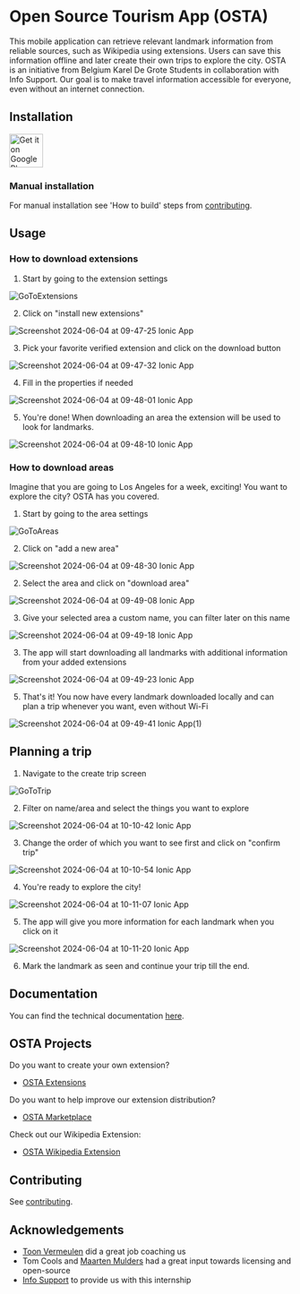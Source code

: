 # Open Source Tourism App (OSTA)
This mobile application can retrieve relevant landmark information from reliable sources, such as Wikipedia using extensions. Users can save this information offline and later create their own trips to explore the city. OSTA is an initiative from Belgium Karel De Grote Students in collaboration with Info Support. Our goal is to make travel information accessible for everyone, even without an internet connection. 

## Installation

<a href="https://play.google.com/store/apps/details?id=io.osta"><img alt="Get it on Google Play" src="https://play.google.com/intl/en_us/badges/images/generic/en-play-badge.png" height=60px /></a>
### Manual installation
For manual installation see 'How to build' steps from [contributing](https://github.com/BauwenDR/osta/blob/main/.github/CONTRIBUTING.md).

## Usage

### How to download extensions
1. Start by going to the extension settings

![GoToExtensions](https://github.com/OSTA-group/osta/assets/101172722/61ef34c1-897c-4a53-8b5b-5b36e45aa03c)

2. Click on "install new extensions"

![Screenshot 2024-06-04 at 09-47-25 Ionic App](https://github.com/OSTA-group/osta/assets/101172722/17b28ee3-8b62-4a68-9812-ee15594fa500)

3. Pick your favorite verified extension and click on the download button

![Screenshot 2024-06-04 at 09-47-32 Ionic App](https://github.com/OSTA-group/osta/assets/101172722/668f194b-749c-4abf-b4cd-1284d125c718)

4. Fill in the properties if needed

![Screenshot 2024-06-04 at 09-48-01 Ionic App](https://github.com/OSTA-group/osta/assets/101172722/5d8e409d-c4ed-4b2d-b47e-98f0d6a426d3)

5. You're done! When downloading an area the extension will be used to look for landmarks.

![Screenshot 2024-06-04 at 09-48-10 Ionic App](https://github.com/OSTA-group/osta/assets/101172722/5129454c-1eee-49e7-b590-cf9efcf64b29)

### How to download areas
Imagine that you are going to Los Angeles for a week, exciting! You want to explore the city? OSTA has you covered.

1. Start by going to the area settings

![GoToAreas](https://github.com/OSTA-group/osta/assets/101172722/aa8a8264-bd17-4bf2-953d-7c7f468de873)

2. Click on "add a new area"

![Screenshot 2024-06-04 at 09-48-30 Ionic App](https://github.com/OSTA-group/osta/assets/101172722/92fb1c37-3152-413e-b290-efeef5931f4f)

2. Select the area and click on "download area"

![Screenshot 2024-06-04 at 09-49-08 Ionic App](https://github.com/OSTA-group/osta/assets/101172722/99cfd95c-bcf8-4e68-b020-732327a0ed0d)

3. Give your selected area a custom name, you can filter later on this name

![Screenshot 2024-06-04 at 09-49-18 Ionic App](https://github.com/OSTA-group/osta/assets/101172722/a8cfec1e-af4a-4f09-bb33-d6cbf9b06017)

3. The app will start downloading all landmarks with additional information from your added extensions

![Screenshot 2024-06-04 at 09-49-23 Ionic App](https://github.com/OSTA-group/osta/assets/101172722/aecb054d-ed4f-41fc-92bf-b74a0bc5d0e2)

5. That's it! You now have every landmark downloaded locally and can plan a trip whenever you want, even without Wi-Fi

![Screenshot 2024-06-04 at 09-49-41 Ionic App(1)](https://github.com/OSTA-group/osta/assets/101172722/83b0aa8e-08d2-473f-bacf-dac663c05b21)

## Planning a trip
1. Navigate to the create trip screen

![GoToTrip](https://github.com/OSTA-group/osta/assets/101172722/c365b75b-d7e4-4c90-a9d3-3552023545f3)

2. Filter on name/area and select the things you want to explore

![Screenshot 2024-06-04 at 10-10-42 Ionic App](https://github.com/OSTA-group/osta/assets/101172722/50ef18b3-69a2-484d-b66b-edf61b429ead)

3. Change the order of which you want to see first and click on "confirm trip"

![Screenshot 2024-06-04 at 10-10-54 Ionic App](https://github.com/OSTA-group/osta/assets/101172722/e356f534-0063-484c-ae57-f916024e3567)

4. You're ready to explore the city!

![Screenshot 2024-06-04 at 10-11-07 Ionic App](https://github.com/OSTA-group/osta/assets/101172722/874441f0-e2cc-44c7-821d-3a60fa685182)

5. The app will give you more information for each landmark when you click on it

![Screenshot 2024-06-04 at 10-11-20 Ionic App](https://github.com/OSTA-group/osta/assets/101172722/776c6a89-43ed-4c1d-a613-764af387a3f0)

6. Mark the landmark as seen and continue your trip till the end.

## Documentation
You can find the technical documentation [here](https://github.com/OSTA-group/osta/wiki/TechnicalDocumentation).

## OSTA Projects
Do you want to create your own extension?
- [OSTA Extensions](https://github.com/OSTA-group/osta-extensions)

Do you want to help improve our extension distribution?
- [OSTA Marketplace](https://github.com/OSTA-group/osta-marketplace)

Check out our Wikipedia Extension:
- [OSTA Wikipedia Extension](https://github.com/BauwenDR/osta-wikipedia-extension)

## Contributing
See [contributing](https://github.com/BauwenDR/osta/blob/main/.github/CONTRIBUTING.md).

## Acknowledgements
- [Toon Vermeulen](https://github.com/insuT0ver) did a great job coaching us
- Tom Cools and [Maarten Mulders](https://github.com/mthmulders) had a great input towards licensing and open-source
- [Info Support](https://github.com/infosupport) to provide us with this internship
